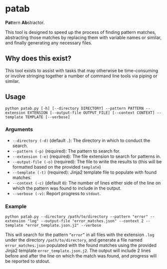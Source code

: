 # patab 
**Pat**tern **Ab**stractor.

This tool is designed to speed up the process of finding pattern matches, abstracting those matches by replacing them with variable names or similar, and finally generating any necessary files.

## Why does this exist?
This tool exists to assist with tasks that may otherwise be time-consuming or involve stringing together a number of command line tools via piping or similar.

## Usage
`python patab.py [-h] [--directory DIRECTORY] --pattern PATTERN --extension EXTENSION [--output-file OUTPUT_FILE] [--context CONTEXT] --template TEMPLATE [--verbose]`

### Arguments
- `--directory (-d)` (default `.`): The directory in which to conduct the search.
- `--pattern (-p)` (required): The pattern to search for.
- `--extension (-e)` (required): The file extension to search for patterns in.
- `--output-file (-o)` (required): The file to write the results to (this will be formatted based on the provided `template`)
- `--template (-t)` (required): Jinja2 template file to populate with found matches.
- `--context (-c)` (default `0`): The number of lines either side of the line on which the pattern was found to include in the output.
- `--verbose (-v)`: Report progress to `stdout`.
 
### Example
`python patab.py --directory /path/to/directory --pattern "error" --extension "log" --output-file "error_matches.json" --context 2 --template "error_template.json.j2" --verbose`

This will search for the pattern `“error”` in all files with the extension `.log` under the directory `/path/to/directory`, and generate a file named `error_matches.json` populated with the found matches using the provided Jinja2 template `error_template.json.j2`. The output will include 2 lines before and after the line on which the match was found, and progress will be reported to stdout.
